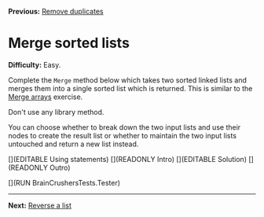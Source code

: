 ﻿**Previous:** [Remove duplicates](lists-removeDuplicates)

# Merge sorted lists

**Difficulty:** Easy.

Complete the `Merge` method below which takes two sorted linked lists and merges them into a single sorted list which is returned. This is similar to the [Merge arrays](arrays-merge) exercise.

Don't use any library method.

You can choose whether to break down the two input lists and use their nodes to create the result list or whether to maintain the two input lists untouched and return a new list instead.

[](EDITABLE Using statements)
[](READONLY Intro)
[](EDITABLE Solution)
[](READONLY Outro)

[](RUN BrainCrushersTests.Tester)

---

**Next:** [Reverse a list](lists-reverse)
